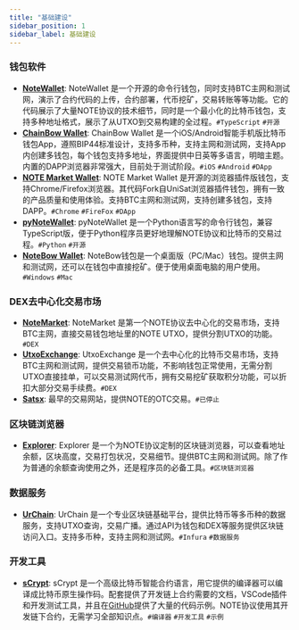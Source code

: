 ```yaml
---
title: "基础建设"
sidebar_position: 1
sidebar_label: 基础建设
---
```


### 钱包软件

- **[NoteWallet](https://github.com/NoteProtocol/NoteWallet)**: NoteWallet 是一个开源的命令行钱包，同时支持BTC主网和测试网，演示了合约代码的上传，合约部署，代币挖矿，交易转账等等功能。它的代码展示了大量NOTE协议的技术细节，同时是一个最小化的比特币钱包，支持多种地址格式，展示了从UTXO到交易构建的全过程。`#TypeScript` `#开源`
- **[ChainBow Wallet](https://chainbow.io)**: ChainBow Wallet 是一个iOS/Android智能手机版比特币钱包App，遵照BIP44标准设计，支持多币种，支持主网和测试网，支持App内创建多钱包，每个钱包支持多地址，界面提供中日英等多语言，明暗主题。内置的DAPP浏览器非常强大，目前处于测试阶段。`#iOS` `#Android` `#DApp`
- **[NOTE Market Wallet](https://github.com/notemarketio/notemarket-wallet)**: NOTE Market Wallet 是开源的浏览器插件版钱包，支持Chrome/Firefox浏览器。其代码Fork自UniSat浏览器插件钱包，拥有一致的产品质量和使用体验。支持BTC主网和测试网，支持创建多钱包，支持DAPP。`#Chrome` `#FireFox` `#DApp`
- **[pyNoteWallet](https://github.com/NoteScan/pyNoteWallet)**: pyNoteWallet 是一个Python语言写的命令行钱包，兼容TypeScript版，便于Python程序员更好地理解NOTE协议和比特币的交易过程。`#Python` `#开源`
- **[NoteBow Wallet](https://notebow.org/)**: NoteBow钱包是一个桌面版（PC/Mac）钱包。提供主网和测试网，还可以在钱包中直接挖矿。便于使用桌面电脑的用户使用。`#Windows` `#Mac`


### DEX去中心化交易市场

- **[NoteMarket](https://notemarket.io)**: NoteMarket 是第一个NOTE协议去中心化的交易市场，支持BTC主网，直接交易钱包地址里的NOTE UTXO，提供分割UTXO的功能。`#DEX`
- **[UtxoExchange](https://utxo.exchange)**: UtxoExchange 是一个去中心化的比特币交易市场，支持BTC主网和测试网，提供交易锁币功能，不影响钱包正常使用，无需分割UTXO直接挂单，可以交易测试网代币，拥有交易挖矿获取积分功能，可以折扣大部分交易手续费。`#DEX`
- **[Satsx](https://www.satsx.io/otc/note/listed)**: 最早的交易网站，提供NOTE的OTC交易。`#已停止`

### 区块链浏览器

- **[Explorer](https://explorer.noteprotocol.org)**: Explorer 是一个为NOTE协议定制的区块链浏览器，可以查看地址余额，区块高度，交易打包状况，交易细节。提供BTC主网和测试网。除了作为普通的余额查询使用之外，还是程序员的必备工具。`#区块链浏览器`

### 数据服务

- **[UrChain](https://btc.urchain.com)**: UrChain 是一个专业区块链基础平台，提供比特币等多币种的数据服务，支持UTXO查询，交易广播。通过API为钱包和DEX等服务提供区块链访问入口。支持多币种，支持主网和测试网。`#Infura` `#数据服务`

### 开发工具

- **[sCrypt](https://scrypt.io)**: sCrypt 是一个高级比特币智能合约语言，用它提供的编译器可以编译成比特币原生操作码。配套提供了开发链上合约需要的文档，VSCode插件和开发测试工具，并且在[GitHub](https://github.com/sCrypt-Inc/boilerplate)提供了大量的代码示例。NOTE协议使用其开发链下合约，无需学习全部知识点。`#编译器` `#开发工具` `#示例`
